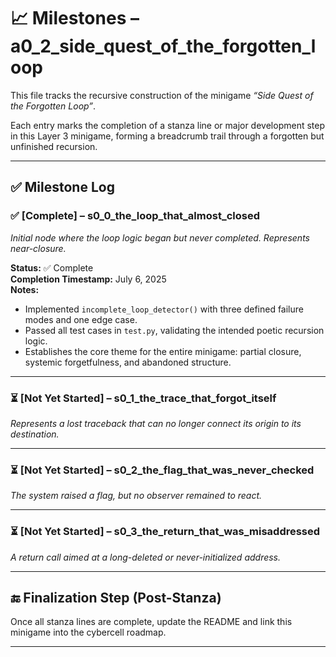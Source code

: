 <!-- milestones.md -->

# 📈 Milestones – a0_2_side_quest_of_the_forgotten_loop

This file tracks the recursive construction of the minigame *“Side Quest of the Forgotten Loop”*.

Each entry marks the completion of a stanza line or major development step in this Layer 3 minigame, forming a breadcrumb trail through a forgotten but unfinished recursion.

---

## ✅ Milestone Log

### ✅ [Complete] – s0_0_the_loop_that_almost_closed
*Initial node where the loop logic began but never completed. Represents near-closure.*

**Status:** ✅ Complete  
**Completion Timestamp:** July 6, 2025  
**Notes:**  
- Implemented `incomplete_loop_detector()` with three defined failure modes and one edge case.  
- Passed all test cases in `test.py`, validating the intended poetic recursion logic.  
- Establishes the core theme for the entire minigame: partial closure, systemic forgetfulness, and abandoned structure.

---

### ⏳ [Not Yet Started] – s0_1_the_trace_that_forgot_itself
*Represents a lost traceback that can no longer connect its origin to its destination.*

---

### ⏳ [Not Yet Started] – s0_2_the_flag_that_was_never_checked
*The system raised a flag, but no observer remained to react.*

---

### ⏳ [Not Yet Started] – s0_3_the_return_that_was_misaddressed
*A return call aimed at a long-deleted or never-initialized address.*

---

## 🔚 Finalization Step (Post-Stanza)
Once all stanza lines are complete, update the README and link this minigame into the cybercell roadmap.

---
